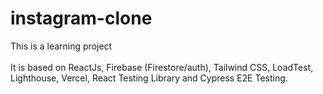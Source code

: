 # instagram-clone

This is a learning project
<br>
<br>
It is based on ReactJs, Firebase (Firestore/auth), Tailwind CSS, LoadTest, Lighthouse, Vercel, React Testing Library and Cypress E2E Testing.

